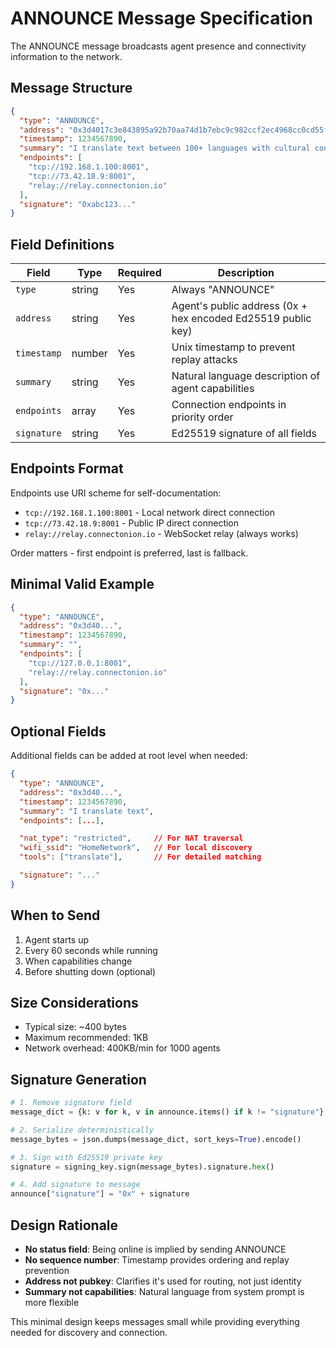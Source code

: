 # ANNOUNCE Message Specification

The ANNOUNCE message broadcasts agent presence and connectivity information to the network.

## Message Structure

```json
{
  "type": "ANNOUNCE",
  "address": "0x3d4017c3e843895a92b70aa74d1b7ebc9c982ccf2ec4968cc0cd55f12af4660c",
  "timestamp": 1234567890,
  "summary": "I translate text between 100+ languages with cultural context",
  "endpoints": [
    "tcp://192.168.1.100:8001",
    "tcp://73.42.18.9:8001",
    "relay://relay.connectonion.io"
  ],
  "signature": "0xabc123..."
}
```

## Field Definitions

| Field | Type | Required | Description |
|-------|------|----------|-------------|
| `type` | string | Yes | Always "ANNOUNCE" |
| `address` | string | Yes | Agent's public address (0x + hex encoded Ed25519 public key) |
| `timestamp` | number | Yes | Unix timestamp to prevent replay attacks |
| `summary` | string | Yes | Natural language description of agent capabilities |
| `endpoints` | array | Yes | Connection endpoints in priority order |
| `signature` | string | Yes | Ed25519 signature of all fields |

## Endpoints Format

Endpoints use URI scheme for self-documentation:

- `tcp://192.168.1.100:8001` - Local network direct connection
- `tcp://73.42.18.9:8001` - Public IP direct connection
- `relay://relay.connectonion.io` - WebSocket relay (always works)

Order matters - first endpoint is preferred, last is fallback.

## Minimal Valid Example

```json
{
  "type": "ANNOUNCE",
  "address": "0x3d40...",
  "timestamp": 1234567890,
  "summary": "",
  "endpoints": [
    "tcp://127.0.0.1:8001",
    "relay://relay.connectonion.io"
  ],
  "signature": "0x..."
}
```

## Optional Fields

Additional fields can be added at root level when needed:

```json
{
  "type": "ANNOUNCE",
  "address": "0x3d40...",
  "timestamp": 1234567890,
  "summary": "I translate text",
  "endpoints": [...],

  "nat_type": "restricted",     // For NAT traversal
  "wifi_ssid": "HomeNetwork",   // For local discovery
  "tools": ["translate"],       // For detailed matching

  "signature": "..."
}
```

## When to Send

1. Agent starts up
2. Every 60 seconds while running
3. When capabilities change
4. Before shutting down (optional)

## Size Considerations

- Typical size: ~400 bytes
- Maximum recommended: 1KB
- Network overhead: 400KB/min for 1000 agents

## Signature Generation

```python
# 1. Remove signature field
message_dict = {k: v for k, v in announce.items() if k != "signature"}

# 2. Serialize deterministically
message_bytes = json.dumps(message_dict, sort_keys=True).encode()

# 3. Sign with Ed25519 private key
signature = signing_key.sign(message_bytes).signature.hex()

# 4. Add signature to message
announce["signature"] = "0x" + signature
```

## Design Rationale

- **No status field**: Being online is implied by sending ANNOUNCE
- **No sequence number**: Timestamp provides ordering and replay prevention
- **Address not pubkey**: Clarifies it's used for routing, not just identity
- **Summary not capabilities**: Natural language from system prompt is more flexible

This minimal design keeps messages small while providing everything needed for discovery and connection.